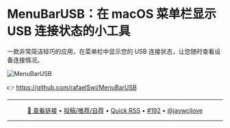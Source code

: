 MenuBarUSB：在 macOS 菜单栏显示 USB 连接状态的小工具
===

一款非常简洁轻巧的应用，在菜单栏中显示您的 USB 连接状态，让您随时查看设备连接情况。

<img alt="MenuBarUSB" src="https://github.com/user-attachments/assets/381efd1a-9025-496f-81be-3c644bd264e7" />

👉 https://github.com/rafaelSwi/MenuBarUSB

---

<p align="center">
<a href="https://github.com/rafaelSwi/MenuBarUSB" target="_blank">🔗 查看链接</a> • 
<a href="https://github.com/jaywcjlove/quick-rss/issues/new/choose" target="_blank">投稿/推荐/自荐</a> • 
<a href="https://wangchujiang.com/quick-rss/feeds/index.html" target="_blank">Quick RSS</a> • 
<a href="https://github.com/jaywcjlove/quick-rss/issues/192" target="_blank">#192</a> • 
<a href="https://github.com/jaywcjlove" target="_blank">@jaywcjlove</a>
</p>

---
    